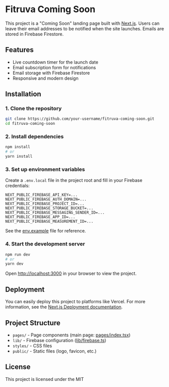# Fitruva Coming Soon

This project is a "Coming Soon" landing page built with [Next.js](https://nextjs.org/). Users can leave their email addresses to be notified when the site launches. Emails are stored in Firebase Firestore.

## Features

- Live countdown timer for the launch date
- Email subscription form for notifications
- Email storage with Firebase Firestore
- Responsive and modern design

## Installation

### 1. Clone the repository

```bash
git clone https://github.com/your-username/fitruva-coming-soon.git
cd fitruva-coming-soon
```

### 2. Install dependencies

```bash
npm install
# or
yarn install
```

### 3. Set up environment variables

Create a `.env.local` file in the project root and fill in your Firebase credentials:

```env
NEXT_PUBLIC_FIREBASE_API_KEY=...
NEXT_PUBLIC_FIREBASE_AUTH_DOMAIN=...
NEXT_PUBLIC_FIREBASE_PROJECT_ID=...
NEXT_PUBLIC_FIREBASE_STORAGE_BUCKET=...
NEXT_PUBLIC_FIREBASE_MESSAGING_SENDER_ID=...
NEXT_PUBLIC_FIREBASE_APP_ID=...
NEXT_PUBLIC_FIREBASE_MEASUREMENT_ID=...
```

See the [env.example](env.example) file for reference.

### 4. Start the development server

```bash
npm run dev
# or
yarn dev
```

Open [http://localhost:3000](http://localhost:3000) in your browser to view the project.

## Deployment

You can easily deploy this project to platforms like Vercel. For more information, see the [Next.js Deployment documentation](https://nextjs.org/docs/pages/building-your-application/deploying).

## Project Structure

- `pages/` - Page components (main page: [pages/index.tsx](pages/index.tsx))
- `lib/` - Firebase configuration ([lib/firebase.ts](lib/firebase.ts))
- `styles/` - CSS files
- `public/` - Static files (logo, favicon, etc.)

## License

This project is licensed under the MIT
